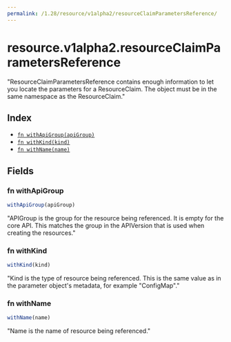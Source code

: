 ```yaml
---
permalink: /1.28/resource/v1alpha2/resourceClaimParametersReference/
---
```


# resource.v1alpha2.resourceClaimParametersReference

"ResourceClaimParametersReference contains enough information to let you locate the parameters for a ResourceClaim. The object must be in the same namespace as the ResourceClaim."

## Index

* [`fn withApiGroup(apiGroup)`](#fn-withapigroup)
* [`fn withKind(kind)`](#fn-withkind)
* [`fn withName(name)`](#fn-withname)

## Fields

### fn withApiGroup

```ts
withApiGroup(apiGroup)
```

"APIGroup is the group for the resource being referenced. It is empty for the core API. This matches the group in the APIVersion that is used when creating the resources."

### fn withKind

```ts
withKind(kind)
```

"Kind is the type of resource being referenced. This is the same value as in the parameter object's metadata, for example \"ConfigMap\"."

### fn withName

```ts
withName(name)
```

"Name is the name of resource being referenced."